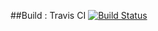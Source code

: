 ##Build : Travis CI
[![Build Status](https://travis-ci.org/Mtuthuko/React.svg?branch=master)](https://travis-ci.org/Mtuthuko/React)

